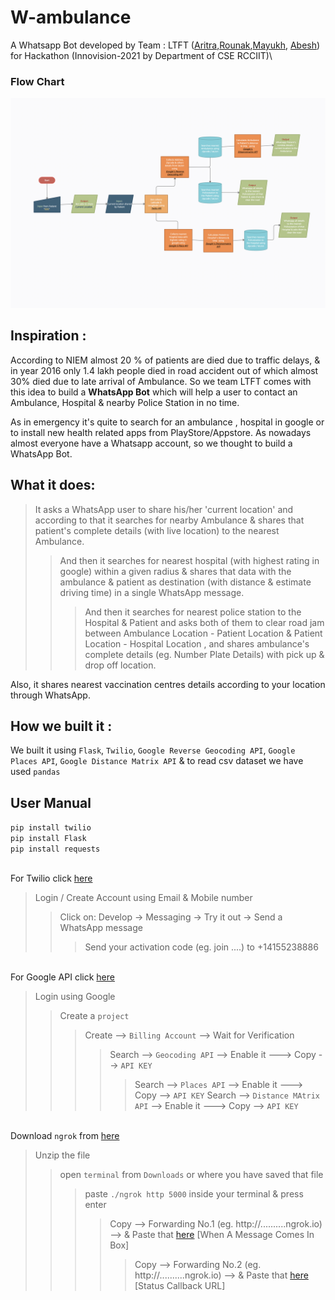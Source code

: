 # W-ambulance
A Whatsapp Bot developed by Team : LTFT ([Aritra](https://github.com/belelaritra),[Rounak](https://github.com/CoderRounak),[Mayukh](https://github.com/mayukh551), [Abesh](https://github.com/Abesh1903)) for Hackathon (Innovision-2021 by Department of CSE RCCIIT)\

### Flow Chart
<img src="https://github.com/belelaritra/W-ambulance/blob/main/Wambulance.png" width="700"/>

## Inspiration : 
According to NIEM almost 20 % of patients are died due to traffic delays, & in year 2016 only 1.4 lakh people died in road accident out of which almost 30% died due to late arrival of Ambulance. 
So we team LTFT comes with this idea to build a **WhatsApp Bot** which will help a user to contact an Ambulance, Hospital & nearby Police Station in no time.

As in emergency it's quite to search for an ambulance , hospital in google or to install new health related apps from PlayStore/Appstore. As nowadays almost everyone have a Whatsapp account, so we thought to build a WhatsApp Bot.

## What it does: 
>It asks a WhatsApp user to share his/her 'current location' and according to that it searches for nearby Ambulance & shares that patient's complete details (with live location)  to the nearest Ambulance. 
>>And then it searches for nearest hospital (with highest rating in google) within a given radius & shares that data with the ambulance & patient as destination (with distance & estimate driving time) in a single WhatsApp message.
>>>And then it searches for nearest police station to the Hospital & Patient and asks both of them to clear road jam between Ambulance Location - Patient Location & Patient Location - Hospital Location , and shares ambulance's complete details (eg. Number Plate Details) with pick up & drop off location.

Also, it shares nearest vaccination centres details according to your location through WhatsApp.

## How we built it : 
We built it using `Flask`, `Twilio`, `Google Reverse Geocoding API`, `Google Places API`, `Google Distance Matrix API` & to read csv dataset we have used `pandas`

## User Manual
`pip install twilio`<br>
`pip install Flask`<br>
`pip install requests`<br>

<br>For Twilio click [here](www.twilio.com/referral/Njt8YO)
<br>
> Login / Create Account using Email & Mobile number
>> Click on: Develop -> Messaging -> Try it out -> Send a WhatsApp message
>>> Send your activation code (eg. join ....) to +14155238886 


<br>For Google API click [here](https://console.cloud.google.com/apis/dashboard)
>Login using Google
>>Create a `project`
>>>Create --> `Billing Account` --> Wait for Verification
>>>>Search --> `Geocoding API` --> Enable it ---> Copy --> `API KEY`
>>>>>Search --> `Places API` --> Enable it ---> Copy --> `API KEY`
>>>>>Search --> `Distance MAtrix API` --> Enable it ---> Copy --> `API KEY`

<br>Download `ngrok` from [here](https://ngrok.com/download)<br>
>Unzip the file
>>open `terminal` from `Downloads` or where you have saved that file
>>>paste `./ngrok http 5000` inside your terminal & press enter
>>>>Copy --> Forwarding No.1 (eg. http://..........ngrok.io) --> & Paste that [here](https://console.twilio.com/us1/develop/sms/settings/whatsapp-sandbox?frameUrl=%2Fconsole%2Fsms%2Fwhatsapp%2Fsandbox%3Fx-target-region%3Dus1) [When A Message Comes In Box]
>>>>>Copy --> Forwarding No.2 (eg. http://..........ngrok.io) --> & Paste that [here](https://console.twilio.com/us1/develop/sms/settings/whatsapp-sandbox?frameUrl=%2Fconsole%2Fsms%2Fwhatsapp%2Fsandbox%3Fx-target-region%3Dus1) [Status Callback URL]
